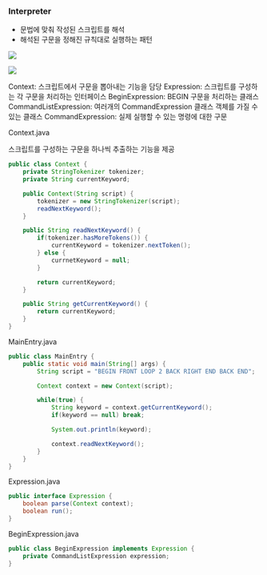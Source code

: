 ### Interpreter

- 문법에 맞춰 작성된 스크립트를 해석
- 해석된 구문을 정해진 규칙대로 실행하는 패턴

![](https://velog.velcdn.com/images/sanizzang00/post/09c921d4-99dc-4ea8-af2e-29fe987108cc/image.png)

![](https://velog.velcdn.com/images/sanizzang00/post/23e19943-204b-42f1-81ca-225308aa6ff5/image.png)

Context: 스크립트에서 구문을 뽑아내는 기능을 담당
Expression: 스크립트를 구성하는 각 구문을 처리하는 인터페이스
BeginExpression: BEGIN 구문을 처리하는 클래스
CommandListExpression: 여러개의 CommandExpression 클래스 객체를 가질 수 있는 클래스
CommandExpression: 실제 실행할 수 있는 명령에 대한 구문

Context.java

스크립트를 구성하는 구문을 하나씩 추출하는 기능을 제공

```java
public class Context {
    private StringTokenizer tokenizer;
    private String currentKeyword;

    public Context(String script) {
        tokenizer = new StringTokenizer(script);
        readNextKeyword();
    }

    public String readNextKeyword() {
        if(tokenizer.hasMoreTokens()) {
            currentKeyword = tokenizer.nextToken();
        } else {
            currnetKeyword = null;
        }

        return currentKeyword;
    }

    public String getCurrentKeyword() {
        return currentKeyword;
    }
}
```

MainEntry.java

```java
public class MainEntry {
    public static void main(String[] args) {
        String script = "BEGIN FRONT LOOP 2 BACK RIGHT END BACK END";

        Context context = new Context(script);

        while(true) {
            String keyword = context.getCurrentKeyword();
            if(keyword == null) break;

            System.out.println(keyword);

            context.readNextKeyword();
        }
    }
}
```

Expression.java

```java
public interface Expression {
    boolean parse(Context context);
    boolean run();
}
```

BeginExpression.java

```java
public class BeginExpression implements Expression {
    private CommandListExpression expression;
}
```
